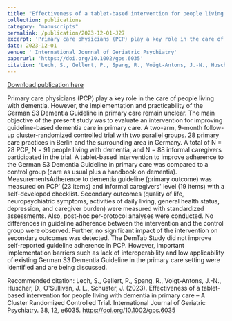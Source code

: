 ```yaml
---
title: "Effectiveness of a tablet-based intervention for people living with dementia in primary care – A Cluster Randomized Controlled Trial"
collection: publications
category: "manuscripts"
permalink: /publication/2023-12-01-J27
excerpt: 'Primary care physicians (PCP) play a key role in the care of people living with dementia. However, the implementation and practicability of the German S3 Dementia Guideline in primary care remain unclear. The main objective of the present study was to evaluate an intervention for improving guideline-based dementia care in primary care. A two-arm, 9-month follow-up cluster-randomized controlled trial with two parallel groups. 28 primary care practices in Berlin and the surrounding area in Germany. A total of N = 28 PCP, N = 91 people living with dementia, and N = 88 informal caregivers participated in the trial. A tablet-based intervention to improve adherence to the German S3 Dementia Guideline in primary care was compared to a control group (care as usual plus a handbook on dementia). MeasurementsAdherence to dementia guideline (primary outcome) was measured on PCP’ (23 items) and informal caregivers&apos; level (19 items) with a self-developed checklist. Secondary outcomes (quality of life, neuropsychiatric symptoms, activities of daily living, general health status, depression, and caregiver burden) were measured with standardized assessments. Also, post-hoc per-protocol analyses were conducted. No differences in guideline adherence between the intervention and the control group were observed. Further, no significant impact of the intervention on secondary outcomes was detected. The DemTab Study did not improve self-reported guideline adherence in PCP. However, important implementation barriers such as lack of interoperability and low applicability of existing German S3 Dementia Guideline in the primary care setting were identified and are being discussed.'
date: 2023-12-01
venue: ' International Journal of Geriatric Psychiatry'
paperurl: 'https://doi.org/10.1002/gps.6035'
citation: 'Lech, S., Gellert, P., Spang, R., Voigt-Antons, J.-N., Huscher, D., O&apos;Sullivan, J. L., Schuster, J. (2023). Effectiveness of a tablet-based intervention for people living with dementia in primary care – A Cluster Randomized Controlled Trial. International Journal of Geriatric Psychiatry. 38, 12, e6035.  https://doi.org/10.1002/gps.6035'
---
```


<a href='https://doi.org/10.1002/gps.6035'>Download publication here</a>

Primary care physicians (PCP) play a key role in the care of people living with dementia. However, the implementation and practicability of the German S3 Dementia Guideline in primary care remain unclear. The main objective of the present study was to evaluate an intervention for improving guideline-based dementia care in primary care. A two-arm, 9-month follow-up cluster-randomized controlled trial with two parallel groups. 28 primary care practices in Berlin and the surrounding area in Germany. A total of N = 28 PCP, N = 91 people living with dementia, and N = 88 informal caregivers participated in the trial. A tablet-based intervention to improve adherence to the German S3 Dementia Guideline in primary care was compared to a control group (care as usual plus a handbook on dementia). MeasurementsAdherence to dementia guideline (primary outcome) was measured on PCP’ (23 items) and informal caregivers&apos; level (19 items) with a self-developed checklist. Secondary outcomes (quality of life, neuropsychiatric symptoms, activities of daily living, general health status, depression, and caregiver burden) were measured with standardized assessments. Also, post-hoc per-protocol analyses were conducted. No differences in guideline adherence between the intervention and the control group were observed. Further, no significant impact of the intervention on secondary outcomes was detected. The DemTab Study did not improve self-reported guideline adherence in PCP. However, important implementation barriers such as lack of interoperability and low applicability of existing German S3 Dementia Guideline in the primary care setting were identified and are being discussed.

Recommended citation: Lech, S., Gellert, P., Spang, R., Voigt-Antons, J.-N., Huscher, D., O'Sullivan, J. L., Schuster, J. (2023). Effectiveness of a tablet-based intervention for people living with dementia in primary care – A Cluster Randomized Controlled Trial. International Journal of Geriatric Psychiatry. 38, 12, e6035.  https://doi.org/10.1002/gps.6035